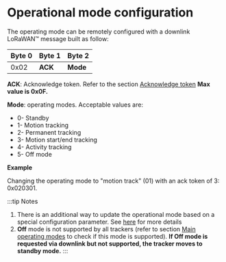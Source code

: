 # Operational mode configuration

The operating mode can be remotely configured with a downlink LoRaWAN™ message built as follow:

|  Byte 0 |  Byte 1  |  Byte 2   |
|---------|---------|------------|
|  0x02   |  **ACK** |  **Mode** |

 **ACK**: Acknowledge token. Refer to the section [Acknowledge token](../ack-token/readme.md) **Max value is 0x0F.**

 **Mode**: operating modes. Acceptable values are:
-   0- Standby
-   1- Motion tracking
-   2- Permanent tracking
-   3- Motion start/end tracking
-   4- Activity tracking
-   5- Off mode

**Example**

 Changing the operating mode to "motion track" (01) with an ack token of 3: 0x020301.

:::tip Notes
1.  There is an additional way to update the operational mode based on a special configuration parameter. See [here](../../downlink-messages/parameters-configuration/readme.md#parameters-for-operational-modes) for more details
2.  **Off** mode is not supported by all trackers (refer to section [Main operating modes](../../functioning/main-operating-modes/readme.md) to check if this mode is supported). **If Off mode is requested via downlink but not supported, the tracker moves to standby mode.**
:::
